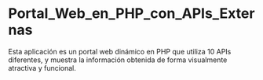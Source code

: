 # Portal_Web_en_PHP_con_APIs_Externas
Esta aplicación es un portal web dinámico en PHP que utiliza 10 APIs diferentes, y muestra la información obtenida de forma visualmente atractiva y funcional. 
